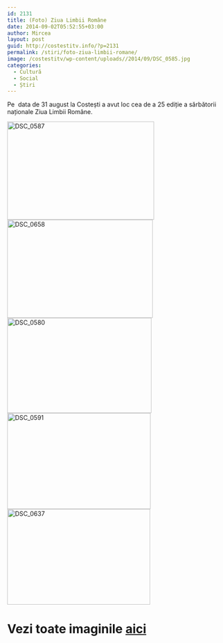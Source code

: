 ```yaml
---
id: 2131
title: (Foto) Ziua Limbii Române
date: 2014-09-02T05:52:55+03:00
author: Mircea
layout: post
guid: http://costestitv.info/?p=2131
permalink: /stiri/foto-ziua-limbii-romane/
image: /costestitv/wp-content/uploads//2014/09/DSC_0585.jpg
categories:
  - Cultură
  - Social
  - Știri
---
```

Pe  data de 31 august la Costești a avut loc cea de a 25 ediție a sărbătorii naționale Ziua Limbii Române.<!--more-->

<img class="alignnone  wp-image-2135" src="/costestitv/wp-content/uploads//2014/09/DSC_0587-300x200.jpg" alt="DSC_0587" width="339" height="226" srcset="http://costestitv.ddev.local/costestitv/wp-content/uploads//2014/09/DSC_0587-300x200.jpg 300w, http://costestitv.ddev.local/costestitv/wp-content/uploads//2014/09/DSC_0587.jpg 1024w" sizes="(max-width: 339px) 100vw, 339px" /><img class="alignnone  wp-image-2138" src="/costestitv/wp-content/uploads//2014/09/DSC_0658-300x200.jpg" alt="DSC_0658" width="336" height="226" /> [<img class="alignnone  wp-image-2133" src="/costestitv/wp-content/uploads//2014/09/DSC_0580-300x200.jpg" alt="DSC_0580" width="333" height="219" />](/costestitv/wp-content/uploads//2014/09/DSC_0580.jpg) [<img class="alignnone  wp-image-2136" src="/costestitv/wp-content/uploads//2014/09/DSC_0591-300x200.jpg" alt="DSC_0591" width="331" height="221" srcset="http://costestitv.ddev.local/costestitv/wp-content/uploads//2014/09/DSC_0591-300x200.jpg 300w, http://costestitv.ddev.local/costestitv/wp-content/uploads//2014/09/DSC_0591.jpg 1024w" sizes="(max-width: 331px) 100vw, 331px" />](/costestitv/wp-content/uploads//2014/09/DSC_0591.jpg)<img class="alignnone  wp-image-2137" src="/costestitv/wp-content/uploads//2014/09/DSC_0637-300x200.jpg" alt="DSC_0637" width="330" height="220" /> 

# Vezi toate imaginile <a href="https://www.facebook.com/media/set/?set=a.718564158216446.1073741852.350616745011191&type=3" target="_blank">aici</a>